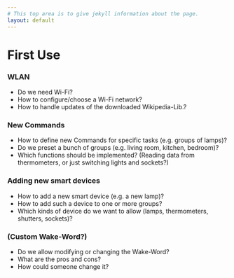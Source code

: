 ```yaml
---
# This top area is to give jekyll information about the page.
layout: default
---
```

# First Use
### WLAN
- Do we need Wi-Fi?
- How to configure/choose a Wi-Fi network?
- How to handle updates of the downloaded Wikipedia-Lib.?  

### New Commands
- How to define new Commands for specific tasks (e.g. groups of lamps)?
- Do we preset a bunch of groups (e.g. living room, kitchen, bedroom)?
- Which functions should be implemented? (Reading data from thermometers, or just switching lights and sockets?)  

### Adding new smart devices
- How to add a new smart device (e.g. a new lamp)?
- How to add such a device to one or more groups?
- Which kinds of device do we want to allow (lamps, thermometers, shutters, sockets)?  

### (Custom Wake-Word?)
- Do we allow modifying or changing the Wake-Word?
- What are the pros and cons?
- How could someone change it?  
